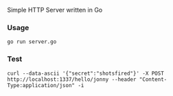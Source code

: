Simple HTTP Server written in Go

### Usage
`go run server.go`

### Test
`curl --data-ascii '{"secret":"shotsfired"}' -X POST http://localhost:1337/hello/jonny --header "Content-Type:application/json" -i`
